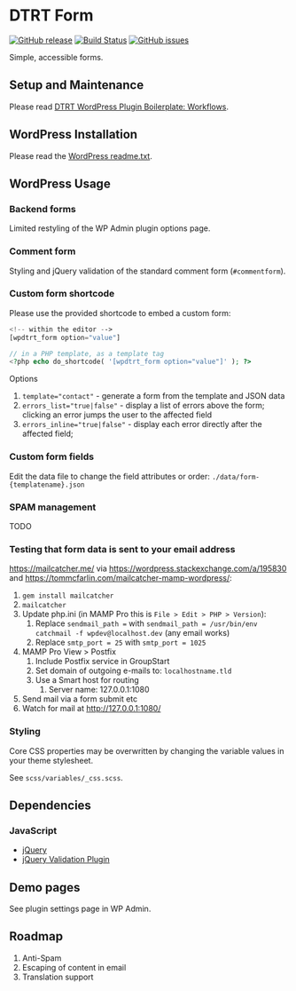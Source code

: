 # DTRT Form

[![GitHub release](https://img.shields.io/github/v/tag/dotherightthing/wpdtrt-form)](https://github.com/dotherightthing/wpdtrt-form/releases) [![Build Status](https://github.com/dotherightthing/wpdtrt-form/workflows/Build%20and%20release%20if%20tagged/badge.svg)](https://github.com/dotherightthing/wpdtrt-form/actions?query=workflow%3A%22Build+and+release+if+tagged%22) [![GitHub issues](https://img.shields.io/github/issues/dotherightthing/wpdtrt-form.svg)](https://github.com/dotherightthing/wpdtrt-form/issues)

Simple, accessible forms.

## Setup and Maintenance

Please read [DTRT WordPress Plugin Boilerplate: Workflows](https://github.com/dotherightthing/wpdtrt-plugin-boilerplate/wiki/Workflows).

## WordPress Installation

Please read the [WordPress readme.txt](readme.txt).

## WordPress Usage

### Backend forms

Limited restyling of the WP Admin plugin options page.

### Comment form

Styling and jQuery validation of the standard comment form (`#commentform`).

### Custom form shortcode

Please use the provided shortcode to embed a custom form:

```php
<!-- within the editor -->
[wpdtrt_form option="value"]

// in a PHP template, as a template tag
<?php echo do_shortcode( '[wpdtrt_form option="value"]' ); ?>
```

Options

1. `template="contact"` - generate a form from the template and JSON data
2. `errors_list="true|false"` - display a list of errors above the form; clicking an error jumps the user to the affected field
3. `errors_inline="true|false"` - display each error directly after the affected field;

### Custom form fields

Edit the data file to change the field attributes or order: `./data/form-{templatename}.json`

### SPAM management

TODO

### Testing that form data is sent to your email address

<https://mailcatcher.me/> via <https://wordpress.stackexchange.com/a/195830> and <https://tommcfarlin.com/mailcatcher-mamp-wordpress/>:

1. `gem install mailcatcher`
2. `mailcatcher`
3. Update php.ini (in MAMP Pro this is `File > Edit > PHP > Version`):
    1. Replace `sendmail_path =` with `sendmail_path = /usr/bin/env catchmail -f wpdev@localhost.dev` (any email works)
    1. Replace `smtp_port = 25` with `smtp_port = 1025`
4. MAMP Pro View > Postfix
    1. Include Postfix service in GroupStart
    2. Set domain of outgoing e-mails to: `localhostname.tld`
    3. Use a Smart host for routing
       1. Server name: 127.0.0.1:1080
5. Send mail via a form submit etc
6. Watch for mail at <http://127.0.0.1:1080/>

### Styling

Core CSS properties may be overwritten by changing the variable values in your theme stylesheet.

See `scss/variables/_css.scss`.

## Dependencies

### JavaScript

* [jQuery](https://jquery.com/)
* [jQuery Validation Plugin](https://jqueryvalidation.org/)

## Demo pages

See plugin settings page in WP Admin.

## Roadmap

1. Anti-Spam
2. Escaping of content in email
3. Translation support
